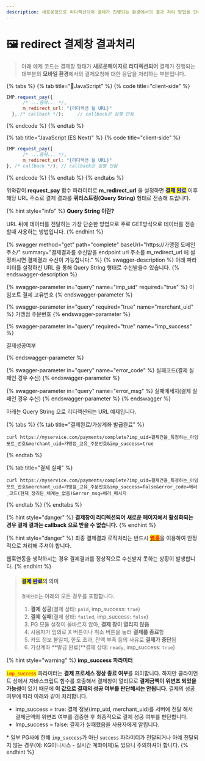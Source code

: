 ```yaml
---
description: 새로운창으로 리디렉션되어 결제가 진행되는 환경에서의 결과 처리 방법을 안내합니다.
---
```


# 🖼 redirect 결제창 결과처리



> 아래 예제 코드는 결제창 형태가 **새로운페이지로 리디렉션되어** 결제가 진행되는 대부분의 **모바일 환경**에서의 결제요청애 대한 응답을 처리하는 부분입니다.

{% tabs %}
{% tab title="JavaScript" %}
{% code title="client-side" %}
```javascript
IMP.request_pay({
      /* ...중략... */,
      m_redirect_url: "{리디렉션 될 URL}" 
  }, /* callback */);     // callback은 실행 안됨
```
{% endcode %}
{% endtab %}

{% tab title="JavaScript (ES Next)" %}
{% code title="client-side" %}
```javascript
IMP.request_pay({
      /* ...중략... */,
      m_redirect_url: "{리디렉션 될 URL}" 
}, /* callback */); // callback은 실행 안됨
```
{% endcode %}
{% endtab %}
{% endtabs %}

위와같이 **request\_pay** 함수 파라미터로 **m\_redirect\_url** 을 설정하면 <mark style="color:blue;">**결제 완료**</mark> 이후 해당 URL 주소로 결제 결과를 **쿼리스트링(Query String)** 형태로 전송해 드립니다.

{% hint style="info" %}
**Query String 이란?**

URL 뒤에 데이터를 전달하는 가장 단순한 방법으로 주로 GET방식으로 데이터를 전송할때 사용하는 방법입니다.
{% endhint %}

{% swagger method="get" path="complete" baseUrl="https://가맹점 도메인주소/" summary="결제결과를 수신받을 endpoint url 주소를 m_redirect_url 에 설정하시면 결제결과 수신이 가능합니다." %}
{% swagger-description %}
아래 파라미터를 설정하신 URL 을 통해 Query String 형태로 수신받을수 있습니다.
{% endswagger-description %}

{% swagger-parameter in="query" name="imp_uid" required="true" %}
아임포트 결제 고유번호
{% endswagger-parameter %}

{% swagger-parameter in="query" required="true" name="merchant_uid" %}
가맹점 주문번호
{% endswagger-parameter %}

{% swagger-parameter in="query" required="true" name="imp_success" %}
<mark style="color:red;">

결제성공여부

</mark>
{% endswagger-parameter %}

{% swagger-parameter in="query" name="error_code" %}
실패코드(결제 실패인 경우 수신)
{% endswagger-parameter %}

{% swagger-parameter in="query" name="error_msg" %}
실패메세지(결제 실패인 경우 수신)
{% endswagger-parameter %}
{% endswagger %}

아래는 Query String 으로 리디렉션되는 URL 예제입니다.

{% tabs %}
{% tab title="결제완료/가상계좌 발급완료" %}
```url
curl https://myservice.com/payments/complete?imp_uid=결제건을_특정하는_아임포트_번호&merchant_uid=가맹점_고유_주문번호&imp_success=true
```
{% endtab %}

{% tab title="결제 실패" %}
```
curl https://myservice.com/payments/complete?imp_uid=결제건을_특정하는_아임포트_번호&merchant_uid=가맹점_고유_주문번호&imp_success=false&error_code=에러_코드(현재_정리된_체계는_없음)&error_msg=에러_메시지
```
{% endtab %}
{% endtabs %}

{% hint style="danger" %}
**결제창이 리디렉션되어 새로운 페이지에서 활성화되는 경우 결제 결과는 callback 으로 받을 수 없습니다.**
{% endhint %}

{% hint style="danger" %}
최종 결제결과 로직처리는 반드시 [<mark style="color:red;">**웹훅**</mark>](../../../undefined-2/webhook.md)을 이용하여 안정적으로 처리해 주셔야 합니다.

웹훅연동을 생략하시는 경우 결제결과를 정상적으로 수신받지 못하는 상황이 발생합니다.
{% endhint %}

> #### <mark style="color:blue;">결제 완료</mark>의 의미
>
> `결제완료`는 아래의 모든 경우를 포함합니다.
>
> 1. **결제 성공**(결제 상태: `paid`, imp\_success: `true`)
> 2. **결제 실패**(결제 상태: `failed`, imp\_success: `false`)
> 3. PG 모듈 설정이 올바르지 않아, **결제 창이 열리지 않음**
> 4. 사용자가 임의로 X 버튼이나 취소 버튼을 눌러 **결제를 종료**함
> 5. 카드 정보 불일치, 한도 초과, 잔액 부족 등의 사유로 **결제가 중단**됨
> 6. 가상계좌 **발급 완료(**결제 상태: `ready`, imp\_success: `true`)

{% hint style="warning" %}
**imp\_success 파라미터**

<mark style="color:red;">`imp_success`</mark> 파라미터는 **결제 프로세스 정상 종료 여부**를 의미합니다. 하지만 클라이언트 상에서 자바스크립트 함수를 호출해서 결제창이 열리므로 **결제금액이 위변조 되었을 가능성**이 있기 때문에 **이 값으로 결제의 성공 여부를 판단해서는 안됩니다**. 결제의 성공 여부에 따라 아래와 같이 처리합니다.

* imp\_success = true: 결제 정보(imp\_uid, merchant\_uid)를 서버에 전달 해서 결제금액의 위변조 여부를 검증한 후 최종적으로 결제 성공 여부를 판단합니다.
* Imp\_success = false: 결제가 실패했음을 사용자에게 알립니다.

\* 일부 PG사에 한해 `imp_success`가 아닌 `success` 파라미터가 전달되거나 아예 전달되지 않는 경우(예: KG이니시스 - 실시간 계좌이체)도 있으니 주의하셔야 합니다.
{% endhint %}
